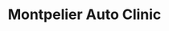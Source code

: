 ---
title: "Montpelier Auto Clinic"
url: /montpelier/montpelier-auto-clinic/
shop: Autowerkstatt
---